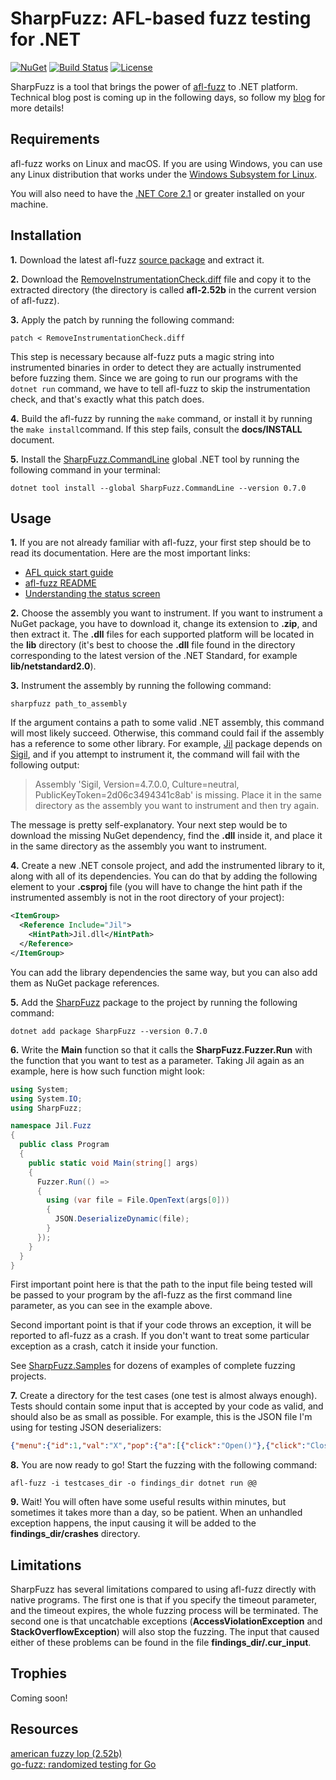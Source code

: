 # SharpFuzz: AFL-based fuzz testing for .NET

[![NuGet][nuget-shield]][nuget-link]
[![Build Status][build-shield]][build-link]
[![License][license-shield]][license-link]

[nuget-shield]: https://img.shields.io/nuget/v/SharpFuzz.svg
[nuget-link]: https://www.nuget.org/packages/SharpFuzz
[build-shield]: https://dev.azure.com/metalnem/sharpfuzz/_apis/build/status/Metalnem.sharpfuzz
[build-link]: https://dev.azure.com/metalnem/sharpfuzz/_build/latest?definitionId=2
[license-shield]: https://img.shields.io/badge/license-MIT-blue.svg?style=flat
[license-link]: https://github.com/metalnem/sharpfuzz/blob/master/LICENSE

SharpFuzz is a tool that brings the power of [afl-fuzz]
to .NET platform. Technical blog post is coming up in
the following days, so follow my [blog] for more details!

[afl-fuzz]: http://lcamtuf.coredump.cx/afl/
[blog]: https://mijailovic.net/

## Requirements

afl-fuzz works on Linux and macOS. If you are using Windows,
you can use any Linux distribution that works under the
[Windows Subsystem for Linux].

You will also need to have the [.NET Core 2.1] or greater
installed on your machine.

[Windows Subsystem for Linux]: https://docs.microsoft.com/en-us/windows/wsl/install-win10
[.NET Core 2.1]: https://dotnet.microsoft.com/download

## Installation

**1.** Download the latest afl-fuzz [source package] and extract it.

**2.** Download the [RemoveInstrumentationCheck.diff] file and copy
it to the extracted directory (the directory is called **afl-2.52b**
in the current version of afl-fuzz).

**3.** Apply the patch by running the following command:

```shell
patch < RemoveInstrumentationCheck.diff
```

This step is necessary because alf-fuzz puts a magic string into
instrumented binaries in order to detect they are actually instrumented
before fuzzing them. Since we are going to run our programs with the
```dotnet run``` command, we have to tell afl-fuzz to skip the
instrumentation check, and that's exactly what this patch does.

**4.** Build the afl-fuzz by running the ```make``` command, or
install it by running the ```make install```command. If this
step fails, consult the **docs/INSTALL** document.

**5.** Install the [SharpFuzz.CommandLine] global .NET tool by
running the following command in your terminal:

```shell
dotnet tool install --global SharpFuzz.CommandLine --version 0.7.0
```

[source package]: http://lcamtuf.coredump.cx/afl/releases/afl-latest.tgz
[RemoveInstrumentationCheck.diff]: https://github.com/Metalnem/sharpfuzz/raw/master/patches/RemoveInstrumentationCheck.diff
[SharpFuzz.CommandLine]: https://www.nuget.org/packages/SharpFuzz.CommandLine/

## Usage

**1.** If you are not already familiar with afl-fuzz, your first step
should be to read its documentation. Here are the most important links:

- [AFL quick start guide]
- [afl-fuzz README]
- [Understanding the status screen]

**2.** Choose the assembly you want to instrument. If you want to
instrument a NuGet package, you have to download it,
change its extension to **.zip**, and then extract it. The **.dll**
files for each supported platform will be located in the
**lib** directory (it's best to choose the **.dll** file found
in the directory corresponding to the latest version of the
.NET Standard, for example **lib/netstandard2.0**).

**3.** Instrument the assembly by running the following command:

```shell
sharpfuzz path_to_assembly
```

If the argument contains a path to some valid .NET assembly,
this command will most likely succeed. Otherwise, this
command could fail if the assembly has a reference to some
other library. For example, [Jil] package depends on [Sigil], and
if you attempt to instrument it, the command will fail with the following output:

> Assembly 'Sigil, Version=4.7.0.0, Culture=neutral, PublicKeyToken=2d06c3494341c8ab' is missing.
> Place it in the same directory as the assembly you want to instrument and then try again.

The message is pretty self-explanatory. Your next step would
be to download the missing NuGet dependency, find the **.dll** inside
it, and place it in the same directory as the assembly you
want to instrument.

**4.** Create a new .NET console project, and add the instrumented
library to it, along with all of its dependencies. You can do
that by adding the following element to your **.csproj** file (you
will have to change the hint path if the instrumented assembly
is not in the root directory of your project):

```xml
<ItemGroup>
  <Reference Include="Jil">
    <HintPath>Jil.dll</HintPath>
  </Reference>
</ItemGroup>
```

You can add the library dependencies the same way, but you
can also add them as NuGet package references.

**5.** Add the [SharpFuzz] package to the project by running
the following command:

```shell
dotnet add package SharpFuzz --version 0.7.0
```

**6.** Write the **Main** function so that it calls the
**SharpFuzz.Fuzzer.Run** with the function that you
want to test as a parameter. Taking Jil again as an
example, here is how such function might look:

```csharp
using System;
using System.IO;
using SharpFuzz;

namespace Jil.Fuzz
{
  public class Program
  {
    public static void Main(string[] args)
    {
      Fuzzer.Run(() =>
      {
        using (var file = File.OpenText(args[0]))
        {
          JSON.DeserializeDynamic(file);
        }
      });
    }
  }
}
```

First important point here is that the path to the input
file being tested will be passed to your program by the
afl-fuzz as the first command line parameter, as you
can see in the example above.

Second important point is that if your code throws an
exception, it will be reported to afl-fuzz as a crash. If
you don't want to treat some particular exception as a crash,
catch it inside your function.

See [SharpFuzz.Samples] for dozens of examples
of complete fuzzing projects.

**7.** Create a directory for the test cases (one test is
almost always enough). Tests should contain some input
that is accepted by your code as valid, and should
also be as small as possible. For example, this is the
JSON file I'm using for testing JSON deserializers:

```json
{"menu":{"id":1,"val":"X","pop":{"a":[{"click":"Open()"},{"click":"Close()"}]}}}
```

**8.** You are now ready to go! Start the fuzzing with
the following command:

```shell
afl-fuzz -i testcases_dir -o findings_dir dotnet run @@
```

**9.** Wait! You will often have some useful results within minutes,
but sometimes it takes more than a day, so be patient. When an
unhandled exception happens, the input causing it will be added
to the **findings_dir/crashes** directory.

[AFL quick start guide]: http://lcamtuf.coredump.cx/afl/QuickStartGuide.txt
[afl-fuzz README]: http://lcamtuf.coredump.cx/afl/README.txt
[Understanding the status screen]: http://lcamtuf.coredump.cx/afl/status_screen.txt
[Jil]: https://www.nuget.org/packages/Jil/
[Sigil]: https://www.nuget.org/packages/Sigil/
[SharpFuzz]: https://www.nuget.org/packages/SharpFuzz
[SharpFuzz.Samples]: https://github.com/Metalnem/sharpfuzz/tree/master/src/SharpFuzz.Samples

## Limitations

SharpFuzz has several limitations compared to using
afl-fuzz directly with native programs. The first one
is that if you specify the timeout parameter, and the
timeout expires, the whole fuzzing process will be
terminated. The second one is that uncatchable exceptions
(**AccessViolationException** and **StackOverflowException**)
will also stop the fuzzing. The input that caused either
of these problems can be found in the file
**findings_dir/.cur_input**.

## Trophies

Coming soon!

## Resources

[american fuzzy lop (2.52b)](http://lcamtuf.coredump.cx/afl/)  
[go-fuzz: randomized testing for Go](https://github.com/dvyukov/go-fuzz)  
